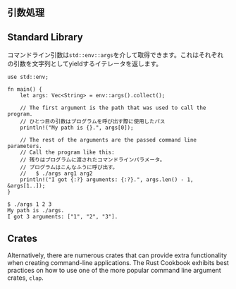 ## 引数処理

## Standard Library

コマンドライン引数は`std::env::args`を介して取得できます。これはそれぞれの引数を文字列としてyieldするイテレータを返します。

    use std::env;

    fn main() {
        let args: Vec<String> = env::args().collect();

        // The first argument is the path that was used to call the program.
        // ひとつ目の引数はプログラムを呼び出す際に使用したパス
        println!("My path is {}.", args[0]);

        // The rest of the arguments are the passed command line parameters.
        // Call the program like this:
        // 残りはプログラムに渡されたコマンドラインパラメータ。
        // プログラムはこんなふうに呼び出す。
        //   $ ./args arg1 arg2
        println!("I got {:?} arguments: {:?}.", args.len() - 1, &args[1..]);
    }

``` shell
$ ./args 1 2 3
My path is ./args.
I got 3 arguments: ["1", "2", "3"].
```

## Crates

Alternatively, there are numerous crates that can provide extra
functionality when creating command-line applications. The Rust
Cookbook exhibits best practices on how to use one of the more popular command
line argument crates, `clap`.


